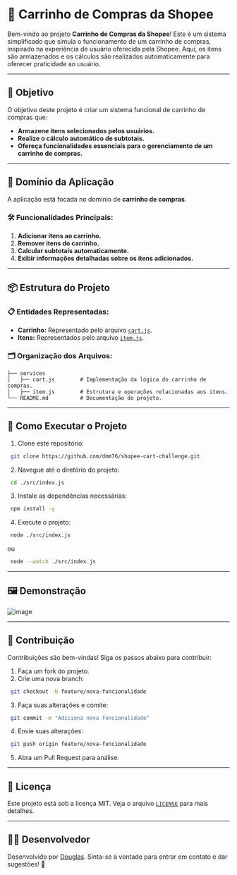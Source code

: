 # 🛒 Carrinho de Compras da Shopee

Bem-vindo ao projeto **Carrinho de Compras da Shopee**! Este é um sistema simplificado que simula o funcionamento de um carrinho de compras, inspirado na experiência de usuário oferecida pela Shopee. Aqui, os itens são armazenados e os cálculos são realizados automaticamente para oferecer praticidade ao usuário.

---

## 🎯 Objetivo

O objetivo deste projeto é criar um sistema funcional de carrinho de compras que:

- **Armazene itens selecionados pelos usuários.**
- **Realize o cálculo automático de subtotais.**
- **Ofereça funcionalidades essenciais para o gerenciamento de um carrinho de compras.**

---

## 📂 Domínio da Aplicação

A aplicação está focada no domínio de **carrinho de compras**.

### 🛠️ Funcionalidades Principais:

1. **Adicionar itens ao carrinho.**
2. **Remover itens do carrinho.**
3. **Calcular subtotais automaticamente.**
4. **Exibir informações detalhadas sobre os itens adicionados.**

---

## 📦 Estrutura do Projeto

### 📋 Entidades Representadas:

- **Carrinho:** Representado pelo arquivo [`cart.js`](./services/cart.js).
- **Itens:** Representados pelo arquivo [`item.js`](./services/item.js).

### 🗂️ Organização dos Arquivos:

```plaintext
├── services
│   ├── cart.js        # Implementação da lógica do carrinho de compras.
│   ├── item.js        # Estrutura e operações relacionadas aos itens.
└── README.md          # Documentação do projeto.
```

---

## 🚀 Como Executar o Projeto

1. Clone este repositório:

```bash
 git clone https://github.com/dmm76/shopee-cart-challenge.git
```

2. Navegue até o diretório do projeto:

```bash
 cd ./src/index.js
```

3. Instale as dependências necessárias:

```bash
 npm install -y
```

4. Execute o projeto:

```bash
 node ./src/index.js
```
ou 
```bash
 node --watch ./src/index.js
```

---

## 🖼️ Demonstração

![image](https://github.com/user-attachments/assets/44e9d2d1-a533-4085-b565-a7541afc90ae)


---

## 🤝 Contribuição

Contribuições são bem-vindas! Siga os passos abaixo para contribuir:

1. Faça um fork do projeto.
2. Crie uma nova branch:

```bash
 git checkout -b feature/nova-funcionalidade
```

3. Faça suas alterações e comite:

```bash
 git commit -m "Adiciona nova funcionalidade"
```

4. Envie suas alterações:

```bash
 git push origin feature/nova-funcionalidade
```

5. Abra um Pull Request para análise.

---

## 📜 Licença

Este projeto está sob a licença MIT. Veja o arquivo [`LICENSE`](./LICENSE) para mais detalhes.

---

## 🧑‍💻 Desenvolvedor

Desenvolvido por [Douglas](https://github.com/dmm76). Sinta-se à vontade para entrar em contato e dar sugestões! 🚀
